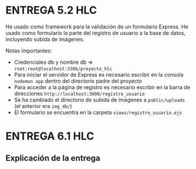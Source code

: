 # ENTREGA 5.2 HLC
He usado como framework para la validación de un formulario Express. He usado como
formulario la parte del registro de usuario a la base de datos, incluyendo subida de imágenes.

Notas importantes:
 - Credenciales db y nombre db => ```root:root@localhost:3306/proyecto_hlc```
 - Para iniciar el servidor de Express es necesario escribir en la consola ``` nodemon app ``` dentro del directorio padre del proyecto
 - Para acceder a la página de registro es necesario escribir en la barra de direcciones ``` http://localhost:3000/registro_usuario ```
 - Se ha cambiado el directorio de subida de imágenes a ```public/uploads``` (el anterior era ```img_db/```)
 - El formulario se encuentra en la carpeta ``` views/registro_usuario.ejs ```
  
# ENTREGA 6.1 HLC
## Explicación de la entrega